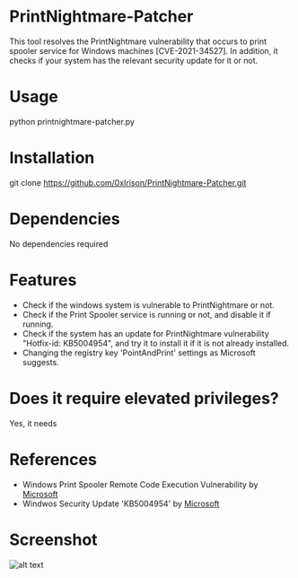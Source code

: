 # PrintNightmare-Patcher
This tool resolves the PrintNightmare vulnerability that occurs to print spooler service for Windows machines [CVE-2021-34527]. In addition, it checks if your system has the relevant security update for it or not. 

# Usage
python printnightmare-patcher.py

# Installation
git clone https://github.com/0xIrison/PrintNightmare-Patcher.git

# Dependencies
No dependencies required

# Features
- Check if the windows system is vulnerable to PrintNightmare or not.
- Check if the Print Spooler service is running or not, and disable it if running.
- Check if the system has an update for PrintNightmare vulnerability "Hotfix-id: KB5004954", and try it to install it if it is not already installed.
- Changing the registry key 'PointAndPrint' settings as Microsoft suggests.

# Does it require elevated privileges?
Yes, it needs

# References
- Windows Print Spooler Remote Code Execution Vulnerability by [Microsoft](https://msrc.microsoft.com/update-guide/vulnerability/CVE-2021-34527)
- Windwos Security Update 'KB5004954' by [Microsoft](https://support.microsoft.com/en-us/topic/july-6-2021-kb5004954-monthly-rollup-out-of-band-8e7742b6-8a42-41ab-86dd-0dd0b36b4139)

# Screenshot
![alt text](https://i.imgur.com/AJpJbz7.png)

